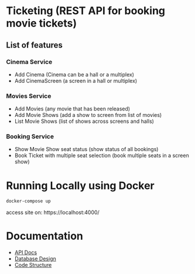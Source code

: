 # Ticketing (REST API for booking movie tickets)

## List of features

### Cinema Service
* Add Cinema (Cinema can be a hall or a multiplex)
* Add CinemaScreen (a screen in a hall or multiplex)

### Movies Service
* Add Movies (any movie that has been released)
* Add Movie Shows (add a show to screen from list of movies)
* List Movie Shows (list of shows across screens and halls)

###  Booking Service
* Show Movie Show seat status (show status of all bookings)
* Book Ticket with multiple seat selection (book multiple seats in a screen show)

# Running Locally using Docker

```bash
docker-compose up
```

access site on: https://localhost:4000/

# Documentation

* [API Docs](docs/api)
* [Database Design](docs/database_design.md)
* [Code Structure](docs/code_structure.md)
